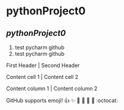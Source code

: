 # **pythonProject0**

## *pythonProject0*

1. test pycharm github
2. test pycharm github

First Header | Second Header

Content cell 1 | Content cell 2

Content column 1 | Content column 2

GitHub supports emoji!
:+1: :sparkles: :camel: :tada:
:rocket: :metal: :octocat: 
